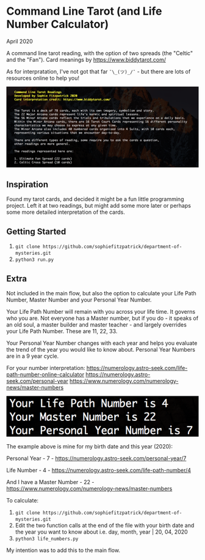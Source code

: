 # Command Line Tarot (and Life Number Calculator)

April 2020

A command line tarot reading, with the option of two spreads (the "Celtic" and the "Fan"). Card meanings by https://www.biddytarot.com/

As for interpratation, I've not got that far `¯\_(ツ)_/¯` - but there are lots
of resources online to help you!

![Screenshot](screenshots/intro.png)


## Inspiration

Found my tarot cards, and decided it might be a fun little programming project. Left it at two readings, but might add some more later or perhaps some more detailed interpretation of the cards.


## Getting Started

1. `git clone https://github.com/sophiefitzpatrick/department-of-mysteries.git`
2. `python3 run.py`


## Extra

Not included in the main flow, but also the option to calculate your Life Path Number, Master Number and your Personal Year Number.

Your Life Path Number will remain with you across your life time. It governs who you are. Not everyone has a Master number, but if you do - it speaks of an old soul, a master builder and master teacher - and largely overrides your Life Path Number. These are 11, 22, 33.

Your Personal Year Number changes with each year and helps you evaluate the trend of the year you would like to know about. Personal Year Numbers are in a 9 year cycle.

For your number interpretation:
https://numerology.astro-seek.com/life-path-number-online-calculator
https://numerology.astro-seek.com/personal-year
https://www.numerology.com/numerology-news/master-numbers

![Screenshot](screenshots/life_numbers.png)

The example above is mine for my birth date and this year (2020):

Personal Year - 7 - https://numerology.astro-seek.com/personal-year/7

Life Number - 4 - https://numerology.astro-seek.com/life-path-number/4

And I have a Master Number - 22 - https://www.numerology.com/numerology-news/master-numbers

To calculate:
1. `git clone https://github.com/sophiefitzpatrick/department-of-mysteries.git`
2. Edit the two function calls at the end of the file with your birth date and the year you want to know about i.e. day, month, year | 20, 04, 2020
3. `python3 life_numbers.py`

My intention was to add this to the main flow.